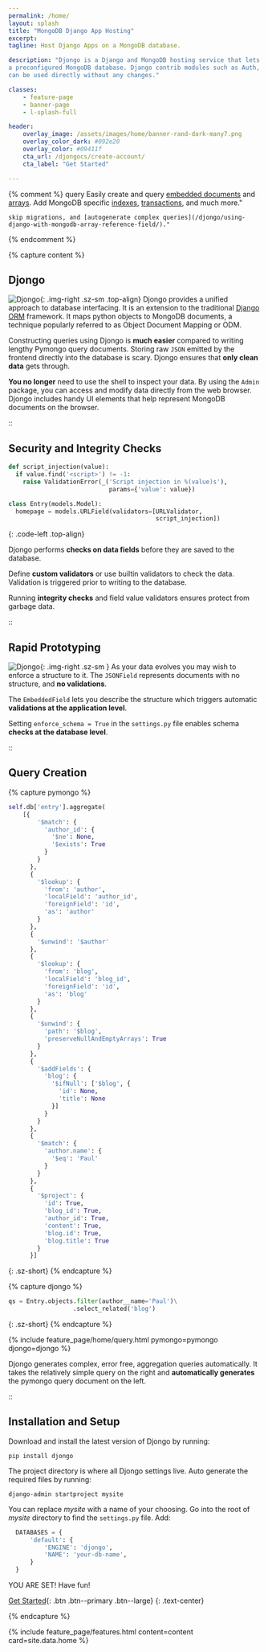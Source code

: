 ```yaml
---
permalink: /home/
layout: splash
title: "MongoDB Django App Hosting"
excerpt: 
tagline: Host Django Apps on a MongoDB database.

description: "Djongo is a Django and MongoDB hosting service that lets you host Django Apps instantly on
a preconfigured MongoDB database. Django contrib modules such as Auth, Sessions and Admin 
can be used directly without any changes."

classes:
    - feature-page
    - banner-page
    - l-splash-full

header:
    overlay_image: /assets/images/home/banner-rand-dark-many7.png
    overlay_color_dark: #092e20
    overlay_color: #09411f
    cta_url: /djongocs/create-account/
    cta_label: "Get Started"       

---
```



{% comment %}
query
Easily create and query [embedded documents](/using-django-with-mongodb-data-fields/) 
     and [arrays](/using-django-with-mongodb-array-field/). Add
    MongoDB specific [indexes](/djongonxt-indexes/), [transactions](djongonxt-database-transactions/),
    and much more."

    skip migrations, and [autogenerate complex queries](/djongo/using-django-with-mongodb-array-reference-field/)."  

{% endcomment %}

{% capture content %}

## Djongo
![Djongo](/assets/images/home/djongo-name-logo.png){: .img-right .sz-sm .top-align}
Djongo provides a unified approach to database interfacing. It is an extension to the traditional 
[Django ORM](https://www.djangoproject.com/) framework. It maps python objects to MongoDB documents, a technique
popularly referred to as Object Document Mapping or ODM.

Constructing queries using Djongo is **much easier** compared to writing lengthy Pymongo query documents.
Storing raw `JSON` emitted by the frontend directly into the database is scary. Djongo ensures that 
**only clean data** gets through. 

**You no longer** need to use the shell to inspect your data. By using the `Admin` package, you can access and
modify data directly from the web browser.
 Djongo includes handy UI elements that help represent MongoDB documents on the browser. 

::
## Security and Integrity Checks

```python
def script_injection(value):
  if value.find('<script>') != -1:
    raise ValidationError(_('Script injection in %(value)s'),
                            params={'value': value})

class Entry(models.Model):
  homepage = models.URLField(validators=[URLValidator,
                                         script_injection])
```
{: .code-left .top-align}

Djongo performs **checks on data fields** before they are saved to the database. 

Define **custom validators** or use builtin validators to check the data. Validation is triggered prior to writing to the database.

Running **integrity checks** and field value validators ensures protect from garbage data. 

::
## Rapid Prototyping

![Djongo](/assets/images/home/rapid-levels.png){: .img-right .sz-sm }
As your data evolves you may wish to enforce a structure to it. The `JSONField` represents documents with no structure, and **no validations**. 

The `EmbeddedField` lets you describe the structure which triggers automatic **validations at the application level**.

Setting `enforce_schema = True` in the `settings.py` file enables schema **checks at the database level**.

::
## Query Creation

{% capture pymongo %}
```python
self.db['entry'].aggregate(
    [{
        '$match': {
          'author_id': {
            '$ne': None,
            '$exists': True
          }
        }
      },
      {
        '$lookup': {
          'from': 'author',
          'localField': 'author_id',
          'foreignField': 'id',
          'as': 'author'
        }
      },
      {
        '$unwind': '$author'
      },
      {
        '$lookup': {
          'from': 'blog',
          'localField': 'blog_id',
          'foreignField': 'id',
          'as': 'blog'
        }
      },
      {
        '$unwind': {
          'path': '$blog',
          'preserveNullAndEmptyArrays': True
        }
      },
      {
        '$addFields': {
          'blog': {
            '$ifNull': ['$blog', {
              'id': None,
              'title': None
            }]
          }
        }
      },
      {
        '$match': {
          'author.name': {
            '$eq': 'Paul'
          }
        }
      }, 
      {
        '$project': {
          'id': True,
          'blog_id': True,
          'author_id': True,
          'content': True,
          'blog.id': True,
          'blog.title': True
        }
      }]
```
{: .sz-short}
{% endcapture %}

{% capture djongo %}
```python
qs = Entry.objects.filter(author__name='Paul')\
                  .select_related('blog')
```
{: .sz-short}
{% endcapture %}

{% include feature_page/home/query.html pymongo=pymongo djongo=djongo %}

Djongo generates complex, error free, aggregation queries automatically.
It takes the relatively simple query on the right 
and **automatically generates** the pymongo query document on the left.

::
## Installation and Setup

Download and install the latest version of Djongo by running:

```
pip install djongo
```

The project directory is where all Djongo settings live. Auto generate the required files by running:

```
django-admin startproject mysite
```

You can replace *mysite* with a name of your choosing.
Go into the root of *mysite* directory to find the `settings.py` file. Add:

```python
  DATABASES = {
      'default': {
          'ENGINE': 'djongo',
          'NAME': 'your-db-name',
      }
  }
```

YOU ARE SET! Have fun!

[Get Started](/get-started){: .btn .btn--primary .btn--large}
{: .text-center}

{% endcapture %}

{% include feature_page/features.html 
    content=content
    card=site.data.home %}
